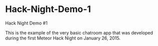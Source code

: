 # Hack-Night-Demo-1
Hack Night Demo #1


This is the example of the very basic chatroom app that was developed during the first Meteor Hack Night on January 26, 2015. 


